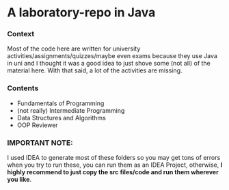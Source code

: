 # A laboratory-repo in Java
### Context
Most of the code here are written for university activities/assignments/quizzes/maybe even exams because they use Java in uni and I thought it was a good idea to just shove some (not all) of the material here. With that said, a lot of the activities are missing.

### Contents

* Fundamentals of Programming
* (not really) Intermediate Programming 
* Data Structures and Algorithms 
* OOP Reviewer 


### IMPORTANT NOTE:
I used IDEA to generate most of these folders so you may get tons of errors when you try to run these, you can run them as an IDEA Project, otherwise, **I highly recommend to just copy the src files/code and run them wherever you like**.
